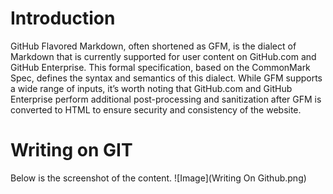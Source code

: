 # Introduction
GitHub Flavored Markdown, often shortened as GFM, is the dialect of Markdown that is currently supported for user content on GitHub.com and GitHub Enterprise.
This formal specification, based on the CommonMark Spec, defines the syntax and semantics of this dialect.
While GFM supports a wide range of inputs, it’s worth noting that GitHub.com and GitHub Enterprise perform additional post-processing and sanitization after GFM is converted to HTML to ensure security and consistency of the website.

# Writing on GIT
Below is the screenshot of the content. 
![Image](Writing On Github.png)
